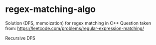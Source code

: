 # regex-matching-algo

Solution (DFS, memoization) for regex matching in C++
Question taken from: https://leetcode.com/problems/regular-expression-matching/

Recursive DFS
